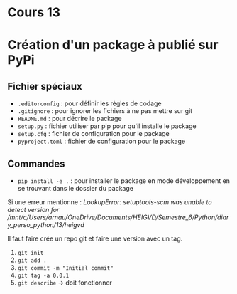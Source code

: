 # Cours 13

# Création d'un package à publié sur PyPi

## Fichier spéciaux

- `.editorconfig` : pour définir les règles de codage
- `.gitignore` : pour ignorer les fichiers à ne pas mettre sur git
- `README.md` : pour décrire le package
- `setup.py` : fichier utiliser par pip pour qu'il installe le package
- `setup.cfg` : fichier de configuration pour le package
- `pyproject.toml` : fichier de configuration pour le package

## Commandes

- `pip install -e .` : pour installer le package en mode développement en se trouvant dans le dossier du package

Si une erreur mentionne : _LookupError: setuptools-scm was unable to detect version for /mnt/c/Users/arnau/OneDrive/Documents/HEIGVD/Semestre_6/Python/diary_perso_python/13/heigvd_

Il faut faire crée un repo git et faire une version avec un tag.

1. `git init`
2. `git add .`
3. `git commit -m "Initial commit"`
4. `git tag -a 0.0.1`
5. `git describe` -> doit fonctionner
